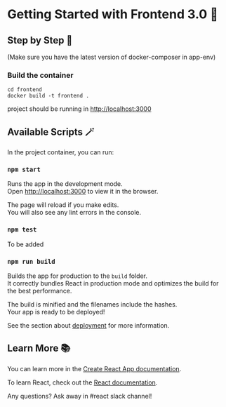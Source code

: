 # Getting Started with Frontend 3.0 🚨

## Step by Step 🐾

(Make sure you have the latest version of docker-composer in app-env)

### Build the container
```
cd frontend
docker build -t frontend .
```
project should be running in [http://localhost:3000](http://localhost:3000)

## Available Scripts 🪄

In the project container, you can run:

### `npm start`

Runs the app in the development mode.\
Open [http://localhost:3000](http://localhost:3000) to view it in the browser.

The page will reload if you make edits.\
You will also see any lint errors in the console.

### `npm test`

To be added

### `npm run build` 

Builds the app for production to the `build` folder.\
It correctly bundles React in production mode and optimizes the build for the best performance.

The build is minified and the filenames include the hashes.\
Your app is ready to be deployed!

See the section about [deployment](https://facebook.github.io/create-react-app/docs/deployment) for more information.

## Learn More 📚

You can learn more in the [Create React App documentation](https://facebook.github.io/create-react-app/docs/getting-started).

To learn React, check out the [React documentation](https://reactjs.org/).

Any questions? Ask away in #react slack channel!
